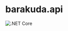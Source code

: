# barakuda.api
![.NET Core](https://github.com/prachwal/barakuda.api/workflows/.NET%20Core/badge.svg)
